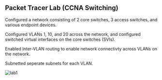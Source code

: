 ##  **Packet Tracer Lab (CCNA Switching)**


Configured a network consisting of 2 core switches, 3 access switches, and various endpoint devices.  

Configured VLANs 1, 10, and 20 across the network, and configured switched virtual interfaces on the core switches (SVIs).  

Enabled Inter-VLAN routing to enable network connectivty across VLANs on the network.  

Subnetted seperate subnets for each VLAN.  



![lab1](https://user-images.githubusercontent.com/93893167/186528074-42c294c6-8ef9-4fee-98d0-bab6e564874f.png)



